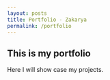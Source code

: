 ```yaml
---
layout: posts
title: Portfolio - Zakarya
permalink: /portfolio
---
```

## This is my portfolio

Here I will show case my projects.